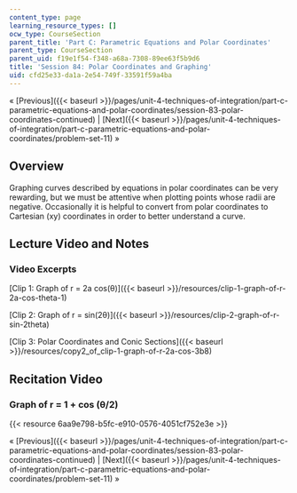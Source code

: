 ```yaml
---
content_type: page
learning_resource_types: []
ocw_type: CourseSection
parent_title: 'Part C: Parametric Equations and Polar Coordinates'
parent_type: CourseSection
parent_uid: f19e1f54-f348-a68a-7308-89ee63f5b9d6
title: 'Session 84: Polar Coordinates and Graphing'
uid: cfd25e33-da1a-2e54-749f-33591f59a4ba
---
```


« [Previous]({{< baseurl >}}/pages/unit-4-techniques-of-integration/part-c-parametric-equations-and-polar-coordinates/session-83-polar-coordinates-continued) | [Next]({{< baseurl >}}/pages/unit-4-techniques-of-integration/part-c-parametric-equations-and-polar-coordinates/problem-set-11) »

Overview
--------

Graphing curves described by equations in polar coordinates can be very rewarding, but we must be attentive when plotting points whose radii are negative. Occasionally it is helpful to convert from polar coordinates to Cartesian (xy) coordinates in order to better understand a curve.

Lecture Video and Notes
-----------------------

### Video Excerpts

[Clip 1: Graph of r = 2a cos(θ)]({{< baseurl >}}/resources/clip-1-graph-of-r-2a-cos-theta-1)

[Clip 2: Graph of r = sin(2θ)]({{< baseurl >}}/resources/clip-2-graph-of-r-sin-2theta)

[Clip 3: Polar Coordinates and Conic Sections]({{< baseurl >}}/resources/copy2_of_clip-1-graph-of-r-2a-cos-3b8)

Recitation Video
----------------

### Graph of r = 1 + cos (θ/2)

{{< resource 6aa9e798-b5fc-e910-0576-4051cf752e3e >}}

« [Previous]({{< baseurl >}}/pages/unit-4-techniques-of-integration/part-c-parametric-equations-and-polar-coordinates/session-83-polar-coordinates-continued) | [Next]({{< baseurl >}}/pages/unit-4-techniques-of-integration/part-c-parametric-equations-and-polar-coordinates/problem-set-11) »